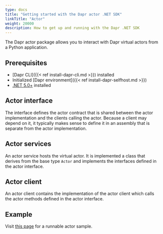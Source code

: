 ```yaml
---
type: docs
title: "Getting started with the Dapr actor .NET SDK"
linkTitle: "Actor"
weight: 20000
description: How to get up and running with the Dapr .NET SDK
---
```


The Dapr actor package allows you to interact with Dapr virtual actors from a Python application.

## Prerequisites

- [Dapr CLI]({{< ref install-dapr-cli.md >}}) installed
- Initialized [Dapr environment]({{< ref install-dapr-selfhost.md >}})
- [.NET 5.0+](https://dotnet.microsoft.com/download) installed

## Actor interface

The interface defines the actor contract that is shared between the actor implementation and the clients calling the actor. Because a client may depend on it, it typically makes sense to define it in an assembly that is separate from the actor implementation.

## Actor services

An actor service hosts the virtual actor. It is implemented a class that derives from the base type `Actor` and implements the interfaces defined in the actor interface.

## Actor client

An actor client contains the implementation of the actor client which calls the actor methods defined in the actor interface.

## Example

Visit [this page](https://github.com/dapr/dotnet-sdk/tree/master/example/Actor) for a runnable actor sample.